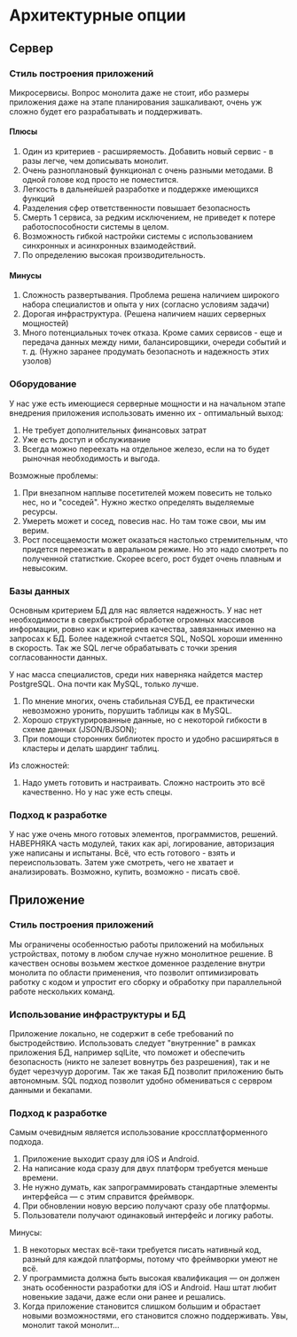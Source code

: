# Архитектурные опции
## Сервер
### Стиль построения приложений
Микросервисы.
Вопрос монолита даже не стоит, ибо размеры приложения даже на этапе планирования зашкаливают, очень уж сложно будет его разрабатывать и поддерживать. 
#### Плюсы
1. Один из критериев - расширяемость. Добавить новый сервис - в разы легче, чем дописывать монолит.
2. Очень разноплановый функционал с очень разными методами. В одной голове код просто не поместится. 
3. Легкость в дальнейшей разработке и поддержке имеющихся функций
4. Разделения сфер ответственности повышает безопасность
5. Смерть 1 сервиса, за редким исключением, не приведет к потере работоспособности системы в целом.
6. Возможность гибкой настройки системы с использованием синхронных и асинхронных взаимодействий.
7. По определению высокая производительность.

#### Минусы
1. Сложность развертывания. Проблема решена наличием широкого набора специалистов и опыта у них (согласно условиям задачи)
2. Дорогая инфраструктура. (Решена наличием наших серверных мощностей)
3. Много потенциальных точек отказа. Кроме самих сервисов - еще и передача данных между ними, балансировщики, очереди событий и т. д. (Нужно заранее продумать безопасноть и надежность этих узолов)

### Оборудование
У нас уже есть имеющиеся серверные мощности и на начальном этапе внедрения приложения использовать именно их - оптимальный выход:
1. Не требует дополнительных финансовых затрат
2. Уже есть доступ и обслуживание
3. Всегда можно переехать на отдельное железо, если на то будет рыночная необходимость и выгода.

Возможные проблемы:
1. При внезапном наплыве посетителей можем повесить не только нес, но и "соседей". Нужно жестко определять выделяемые ресурсы.
2. Умереть может и сосед, повесив нас. Но там тоже свои, мы им верим.
3. Рост посещаемости может оказаться настолько стремительным, что придется переезжать в авральном режиме. Но это надо смотреть по полученной статисткие. Скорее всего, рост будет очень плавным и невысоким. 

### Базы данных
Основным критерием БД для нас является надежность. У нас нет необходимости в сверхбыстрой обработке огромных массивов информации, ровно как и критериев качества, завязанных именно на запросах к БД. 
Более надежной счтается SQL, NoSQL хороши именнно в скорость. Так же SQL легче обрабатывать с точки зрения согласованности данных.

У нас масса специалистов, среди них наверняка найдется мастер PostgreSQL. Она почти как MySQL, только лучше.
1. По мнение многих, очень стабильная СУБД, ее практически невозможно уронить, порушить таблицы как в MySQL.
2. Хорошо структурированные данные, но с некоторой гибкости в схеме данных (JSON/BJSON);
3. При помощи сторонних библиотек просто и удобно расширяться в кластеры и делать шардинг таблиц.

Из сложностей:
1. Надо уметь готовить и настраивать. Сложно настроить это всё качественно. Но у нас уже есть спецы.

### Подход к разработке
У нас уже очень много готовых элементов, программистов, решений. НАВЕРНЯКА часть модулей, таких как api, логирование, авторизация уже написаны и испытаны. 
Всё, что есть готового - взять и переиспользовать. Затем уже смотреть, чего не хватает и анализировать. Возможно, купить, возможно - писать своё.


## Приложение
### Стиль построения приложений
Мы ограничены особенностью работы приложений на мобильных устройствах, потому в любом случае нужно монолитное решение.
В качествен основы возьмем жесткое доменное разделение внутри монолита по области применения, что позволит оптимизировать работку с кодом и упростит его сборку и обработку при параллельной работе нескольких команд.

### Использование инфраструктуры и БД
Приложение локально, не содержит в себе требований по быстродействию.
Использовать следует "внутренние" в рамках приложения БД, например sqlLite, что поможет и обеспечить безопасность (никто не залезет вовнутрь без разрешения), так и не будет черезчуур дорогим. 
Так же такая БД позволит приложению быть автономным. 
SQL подход позволит удобно обмениваться с сервром данными и бекапами.

### Подход к разработке
Самым очевидным является использование кроссплатформенного подхода. 
1. Приложение выходит сразу для iOS и Android.
2. На написание кода сразу для двух платформ требуется меньше времени.
3. Не нужно думать, как запрограммировать стандартные элементы интерфейса — с этим справится фреймворк.
4. При обновлении новую версию получают сразу обе платформы.
5. Пользователи получают одинаковый интерфейс и логику работы.

Минусы:
1. В некоторых местах всё-таки требуется писать нативный код, разный для каждой платформы, потому что фреймворки умеют не всё.
2. У программиста должна быть высокая квалификация — он должен знать особенности разработки для iOS и Android. Наш штат любит новенькие задачи, даже если они ранее и решались.
3. Когда приложение становится слишком большим и обрастает новыми возможностями, его становится сложно поддерживать. Увы, монолит такой монолит...